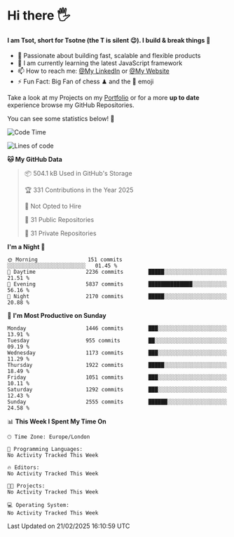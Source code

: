 # Hi there :raised_hand_with_fingers_splayed:
#### I am Tsot, short for Tsotne (the T is silent :wink:). I build & break things :space_invader:
- :telescope: Passionate about building fast, scalable and flexible products
- :seedling: I am currently learning the latest JavaScript framework 
- :mailbox: How to reach me: [@My LinkedIn](https://www.linkedin.com/in/tsotne-gvadzabia/) or [@My Website](https://tsotne.co.uk/contact)
- :zap: Fun Fact: Big Fan of chess ♟ and the 👾 emoji

Take a look at my Projects on my [Portfolio](https://tsotne.co.uk/) or for a more **up to date** experience browse my GitHub Repositories.

You can see some statistics below! :space_invader:
<!--START_SECTION:waka-->
![Code Time](http://img.shields.io/badge/Code%20Time-761%20hrs%202%20mins-blue)

![Lines of code](https://img.shields.io/badge/From%20Hello%20World%20I%27ve%20Written-7.2%20million%20lines%20of%20code-blue)

**🐱 My GitHub Data** 

> 📦 504.1 kB Used in GitHub's Storage 
 > 
> 🏆 331 Contributions in the Year 2025
 > 
> 🚫 Not Opted to Hire
 > 
> 📜 31 Public Repositories 
 > 
> 🔑 31 Private Repositories 
 > 
**I'm a Night 🦉** 

```text
🌞 Morning                151 commits         ░░░░░░░░░░░░░░░░░░░░░░░░░   01.45 % 
🌆 Daytime                2236 commits        █████░░░░░░░░░░░░░░░░░░░░   21.51 % 
🌃 Evening                5837 commits        ██████████████░░░░░░░░░░░   56.16 % 
🌙 Night                  2170 commits        █████░░░░░░░░░░░░░░░░░░░░   20.88 % 
```
📅 **I'm Most Productive on Sunday** 

```text
Monday                   1446 commits        ███░░░░░░░░░░░░░░░░░░░░░░   13.91 % 
Tuesday                  955 commits         ██░░░░░░░░░░░░░░░░░░░░░░░   09.19 % 
Wednesday                1173 commits        ███░░░░░░░░░░░░░░░░░░░░░░   11.29 % 
Thursday                 1922 commits        █████░░░░░░░░░░░░░░░░░░░░   18.49 % 
Friday                   1051 commits        ███░░░░░░░░░░░░░░░░░░░░░░   10.11 % 
Saturday                 1292 commits        ███░░░░░░░░░░░░░░░░░░░░░░   12.43 % 
Sunday                   2555 commits        ██████░░░░░░░░░░░░░░░░░░░   24.58 % 
```


📊 **This Week I Spent My Time On** 

```text
🕑︎ Time Zone: Europe/London

💬 Programming Languages: 
No Activity Tracked This Week

🔥 Editors: 
No Activity Tracked This Week

🐱‍💻 Projects: 
No Activity Tracked This Week

💻 Operating System: 
No Activity Tracked This Week
```


 Last Updated on 21/02/2025 16:10:59 UTC
<!--END_SECTION:waka-->
